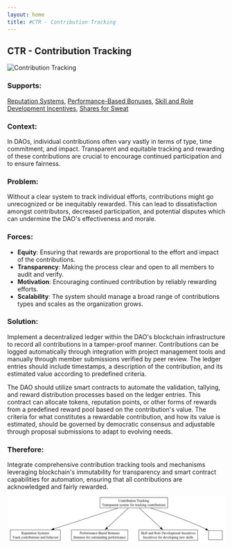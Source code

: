 ```yaml
---
layout: home
title: #CTR - Contribution Tracking
---
```


## CTR - Contribution Tracking

![Contribution Tracking](./output/illustration/contribution_tracking_illustration_v3.png)

### Supports:
[Reputation Systems](./reputation_systems.html), [Performance-Based Bonuses](./performance_based_bonuses.html), [Skill and Role Development Incentives](./skill_and_role_development_incentives.html), [Shares for Sweat](./shares_for_sweat.html)

### Context:
In DAOs, individual contributions often vary vastly in terms of type, time commitment, and impact. Transparent and equitable tracking and rewarding of these contributions are crucial to encourage continued participation and to ensure fairness.

### Problem:
Without a clear system to track individual efforts, contributions might go unrecognized or be inequitably rewarded. This can lead to dissatisfaction amongst contributors, decreased participation, and potential disputes which can undermine the DAO's effectiveness and morale.

### Forces:
- **Equity**: Ensuring that rewards are proportional to the effort and impact of the contributions.
- **Transparency**: Making the process clear and open to all members to audit and verify.
- **Motivation**: Encouraging continued contribution by reliably rewarding efforts.
- **Scalability**: The system should manage a broad range of contributions types and scales as the organization grows.

### Solution:
Implement a decentralized ledger within the DAO's blockchain infrastructure to record all contributions in a tamper-proof manner. Contributions can be logged automatically through integration with project management tools and manually through member submissions verified by peer review. The ledger entries should include timestamps, a description of the contribution, and its estimated value according to predefined criteria.

The DAO should utilize smart contracts to automate the validation, tallying, and reward distribution processes based on the ledger entries. This contract can allocate tokens, reputation points, or other forms of rewards from a predefined reward pool based on the contribution's value. The criteria for what constitutes a rewardable contribution, and how its value is estimated, should be governed by democratic consensus and adjustable through proposal submissions to adapt to evolving needs.

### Therefore:
Integrate comprehensive contribution tracking tools and mechanisms leveraging blockchain's immutability for transparency and smart contract capabilities for automation, ensuring that all contributions are acknowledged and fairly rewarded.


![Contribution Tracking](./output/contribution_tracking_specific_graph_v3.png)